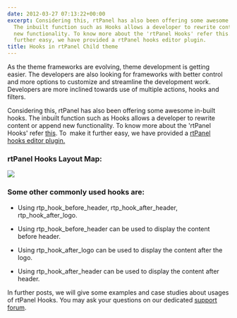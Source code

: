 ```yaml
---
date: 2012-03-27 07:13:22+00:00
excerpt: Considering this, rtPanel has also been offering some awesome in-built hooks.
  The inbuilt function such as Hooks allows a developer to rewrite content or append
  new functionality. To know more about the 'rtPanel Hooks' refer this. To  make it
  further easy, we have provided a rtPanel hooks editor plugin.
title: Hooks in rtPanel Child theme
---
```


As the theme frameworks are evolving, theme development is getting easier. The developers are also looking for frameworks with better control and more options to customize and streamline the development work. Developers are more inclined towards use of multiple actions, hooks and filters.

Considering this, rtPanel has also been offering some awesome in-built hooks. The inbuilt function such as Hooks allows a developer to rewrite content or append new functionality. To know more about the 'rtPanel Hooks' refer [this](http://docs.rtcamp.com/rtpanel/developer/#rtpanel-hooks). To  make it further easy, we have provided a [rtPanel hooks editor plugin.](https://rtcamp.com/blog/rtpanel-hooks-editor/)


### rtPanel Hooks Layout Map:


![](https://rtcamp.com/wp-content/uploads/2014/01/rtpanel-4-1-3-hooks.png)


### Some other commonly used hooks are:





	
  * Using rtp_hook_before_header, rtp_hook_after_header, rtp_hook_after_logo.

	
  * Using rtp_hook_before_header can be used to display the content before header.

	
  * Using rtp_hook_after_logo can be used to display the content after the logo.

	
  * Using rtp_hook_after_header can be used to display the content after header.


In further posts, we will give some examples and case studies about usages of rtPanel Hooks. You may ask your questions on our dedicated [support forum](https://rtcamp.com/support/forum/rtpanel/forum/user/).
